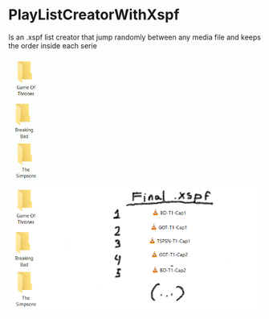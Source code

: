# PlayListCreatorWithXspf

Is an .xspf list creator that jump randomly between any media file and keeps the order inside each serie

![](xspf.gif)
![](Finalxspf.png)